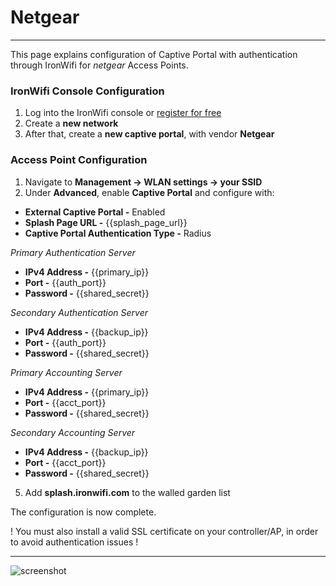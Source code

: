# **Netgear**

---

This page explains configuration of Captive Portal with authentication through IronWifi for _netgear_ Access Points. 

### IronWifi Console Configuration

1. Log into the IronWifi console or [register for free](https://console.ironwifi.com/register)
2. Create a **new network**
3. After that, create a **new captive portal**, with vendor **Netgear**

### Access Point Configuration

1. Navigate to **Management -> WLAN settings -> your SSID**
2. Under **Advanced**, enable **Captive Portal** and configure with:

- **External Captive Portal -** Enabled
- **Splash Page URL -** {{splash_page_url}}
- **Captive Portal Authentication Type -** Radius

_Primary Authentication Server_

- **IPv4 Address -** {{primary_ip}}
- **Port -** {{auth_port}}
- **Password -** {{shared_secret}}

_Secondary Authentication Server_

- **IPv4 Address -** {{backup_ip}}
- **Port -** {{auth_port}}
- **Password -** {{shared_secret}}

_Primary Accounting Server_

- **IPv4 Address -** {{primary_ip}}
- **Port -** {{acct_port}}
- **Password -** {{shared_secret}}

_Secondary Accounting Server_

- **IPv4 Address -** {{backup_ip}}
- **Port -** {{acct_port}}
- **Password -** {{shared_secret}}

5. Add **splash.ironwifi.com** to the walled garden list

The configuration is now complete.

 ! You must also install a valid SSL certificate on your controller/AP, in order to avoid authentication issues !

---

![screenshot](https://raw.githubusercontent.com/IronWifi/docs/master/configuration-guides/netgear/netgear.png)
